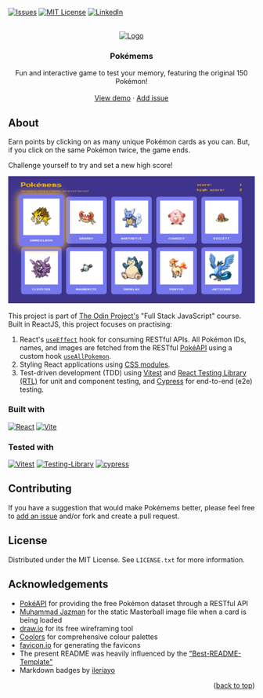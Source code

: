 <a id="readme-top"></a>

<!-- PROJECT SHIELDS -->

[![Issues][issues-shield]][issues-url]
[![MIT License][license-shield]][license-url]
[![LinkedIn][linkedin-shield]][linkedin-url]

<!-- PROJECT LOGO -->
<br />
<div align="center">
  <a href="https://github.com/henrylin03/pokemems">
    <img src="./public/android-chrome-512x512.png" alt="Logo" width="100" height="100">
  </a>

<h3 align="center">Pokémems</h3>

  <p align="center">
    Fun and interactive game to test your memory, featuring the original 150 Pokémon!
    <br />
    <br />
    <a href="https://poke-mems.netlify.app/">View demo</a>
    ·
    <a href="https://github.com/henrylin03/pokemems/issues/new">Add issue</a>
  </p>
</div>

<!-- ABOUT THE PROJECT -->

## About

Earn points by clicking on as many unique Pokémon cards as you can. But, if you click on the same Pokémon twice, the game ends.

Challenge yourself to try and set a new high score!

[![Screenshot](./docs/screenshot.png)](https://poke-mems.netlify.app/)

This project is part of [The Odin Project's](https://www.theodinproject.com/) "Full Stack JavaScript" course. Built in ReactJS, this project focuses on practising:

1. React's [`useEffect`](https://react.dev/reference/react/useEffect) hook for consuming RESTful APIs. All Pokémon IDs, names, and images are fetched from the RESTful [PokéAPI](https://pokeapi.co/) using a custom hook [`useAllPokemon`](./src/hooks/useAllPokemon.js).
2. Styling React applications using [CSS modules](https://github.com/css-modules/css-modules).
3. Test-driven development (TDD) using [Vitest](https://vitest.dev/) and [React Testing Library (RTL)](https://testing-library.com/docs/react-testing-library/intro/) for unit and component testing, and [Cypress](https://www.cypress.io/) for end-to-end (e2e) testing.

### Built with

[![React](https://img.shields.io/badge/React-20232A?style=for-the-badge&logo=react&logoColor=61DAFB)](https://react.dev/)
[![Vite](https://img.shields.io/badge/vite-%23646CFF.svg?style=for-the-badge&logo=vite&logoColor=fbc924)](https://vite.dev/)

### Tested with

[![Vitest](https://img.shields.io/badge/-Vitest-252529?style=for-the-badge&logo=vitest&logoColor=FCC72B)](https://vitest.dev/)
[![Testing-Library](https://img.shields.io/badge/-RTL-%23E33332?style=for-the-badge&logo=testing-library&logoColor=white)](https://testing-library.com/docs/react-testing-library/intro/)
[![cypress](https://img.shields.io/badge/-cypress-%23E5E5E5?style=for-the-badge&logo=cypress&logoColor=058a5e)](https://www.cypress.io/)

<!-- CONTRIBUTING -->

## Contributing

If you have a suggestion that would make Pokémems better, please feel free to [add an issue](https://github.com/henrylin03/pokemems/issues/new) and/or fork and create a pull request.

<!-- LICENSE -->

## License

Distributed under the MIT License. See `LICENSE.txt` for more information.

## Acknowledgements

- [PokéAPI](https://pokeapi.co/) for providing the free Pokémon dataset through a RESTful API
- [Muhammad Jazman](https://www.iconfinder.com/icons/1703899/ball_master_pocket_pocket_monster_icon) for the static Masterball image file when a card is being loaded
- [draw.io](https://app.diagrams.net/) for its free wireframing tool
- [Coolors](https://coolors.co/) for comprehensive colour palettes
- [favicon.io](https://favicon.io) for generating the favicons
- The present README was heavily influenced by the ["Best-README-Template"](https://github.com/othneildrew/Best-README-Template)
- Markdown badges by [ileriayo](https://github.com/Ileriayo/markdown-badges)

<p align="right">(<a href="#readme-top">back to top</a>)</p>

<!-- MARKDOWN LINKS & IMAGES -->

[issues-shield]: https://img.shields.io/github/issues/henrylin03/pokemems.svg?style=for-the-badge
[issues-url]: https://github.com/henrylin03/pokemems/issues
[license-shield]: https://img.shields.io/github/license/henrylin03/pokemems.svg?style=for-the-badge
[license-url]: https://github.com/henrylin03/pokemems/blob/main/LICENSE
[linkedin-shield]: https://img.shields.io/badge/-LinkedIn-black.svg?style=for-the-badge&logo=linkedin&colorB=555
[linkedin-url]: https://www.linkedin.com/in/henrylin03/
